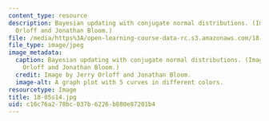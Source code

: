 ```yaml
---
content_type: resource
description: Bayesian updating with conjugate normal distributions. (Image by Jerry
  Orloff and Jonathan Bloom.)
file: /media/https%3A/open-learning-course-data-rc.s3.amazonaws.com/18-05-introduction-to-probability-and-statistics-spring-2014/c16c76a278bc037b6226b880e87201b4_18-05s14.jpg
file_type: image/jpeg
image_metadata:
  caption: Bayesian updating with conjugate normal distributions. (Image by Jerry
    Orloff and Jonathan Bloom.)
  credit: Image by Jerry Orloff and Jonathan Bloom.
  image-alt: A graph plot with 5 curves in different colors.
resourcetype: Image
title: 18-05s14.jpg
uid: c16c76a2-78bc-037b-6226-b880e87201b4
---
```

